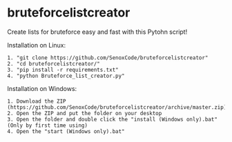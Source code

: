 # bruteforcelistcreator
Create lists for bruteforce easy and fast with this Pytohn script!

Installation on Linux:
```
1. "git clone https://github.com/SenoxCode/bruteforcelistcreator"
2. "cd bruteforcelistcreator/"
3. "pip install -r requirements.txt"
4. "python Bruteforce_list_creator.py"
```
Installation on Windows:
```
1. Download the ZIP (https://github.com/SenoxCode/bruteforcelistcreator/archive/master.zip)
2. Open the ZIP and put the folder on your desktop
3. Open the folder and double click the "install (Windows only).bat" (Only by first time using)
4. Open the "start (Windows only).bat"
```
